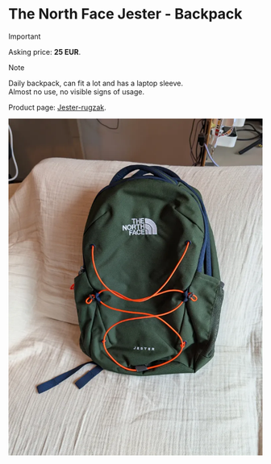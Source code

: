 # The North Face Jester - Backpack

> [!IMPORTANT]
> Asking price: **25 EUR**.

> [!NOTE]
> Daily backpack, can fit a lot and has a laptop sleeve.  
> Almost no use, no visible signs of usage.

Product page: [Jester-rugzak](https://www.thenorthface.com/nl-nl/p/tassen-and-uitrusting-211747/jester-rugzak-NF0A3VXF).

![The North Face Jester - Backpack](001-the_north_face_jester.webp)
